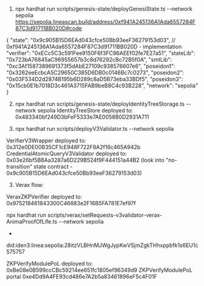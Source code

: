 1. npx hardhat run scripts/genesis-state/deployGenesiState.ts --network sepolia 
https://sepolia.lineascan.build/address/0xf941A245136A1Ada6557284F87C3d91711BB020D#code

{
 "state": "0x9c905B15D6EAd043cfce50Bb93eeF36279153d03", 
 // 0xf941A245136A1Ada6557284F87C3d91711BB020D - implementation
 "verifier": "0xECc5C3c591Fee9150F6f3FC96AEEf02fe7E27a51",
 "stateLib": "0x723bA76845aC96955657b3c8d76292cBc72B5f0A",
 "smtLib": "0xc3Af1587389691373f5dAbE27109c938576607e6",
 "poseidon1": "0x3262eeEcbcA5C29650C385D6DB0c0146Bc7c0273",
 "poseidon2": "0x03F534D2d2874B195b6D289c8aD5B73eba33BDf5",
 "poseidon3": "0x15cb0E1b7018D3c461A3715FAB9beB8C4c93B228",
 "network": "sepolia"
}

2. npx hardhat run scripts/genesis-state/deployIdentityTreeStorage.ts --network sepolia 
IdentityTreeStore deployed to: 0x483340bf249D3bFeF5333e7AE0058B0D2931A711

3.  npx hardhat run scripts/deployV3Validator.ts --network sepolia

VerifierV3Wrapper  deployed to: 0x312e0DE00B35CF1cE948F722F8A2f16c465A942b
CredentialAtomicQueryV3Validator  deployed to: 0x03e26bf5B8Aa3287a6D229B524f9F444151a44B2 
(look into "no-transition" state contract - 0x9c905B15D6EAd043cfce50Bb93eeF36279153d03)

3. Verax flow:

VeraxZKPVerifier  deployed to: 0x975218461843300C46683e2F16B5FA781E7ef97f


npx hardhat run scripts/verax/setRequests-v3validator-verax-AnimaProofOfLife.ts --network sepolia 

*
did:iden3:linea:sepolia:28itzVLBHnMJWgJypKwVSjmZgkTHhxppbfk1s6EU1c
575757

ZKPVerifyModulePoL  deployed to: 0xBe08e0B599ccCBc59214ee651fc1805ef96349d9
ZKPVerifyModulePoL portal 0xe4Dd9A4FE93cd486e7A2b5a83461896eF5c4F01F